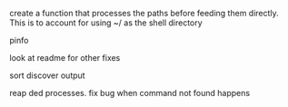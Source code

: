 create a function that processes the paths before feeding them directly. This is to account for using ~/ as the shell directory

pinfo

look at readme for other fixes

sort discover output

reap ded processes.
fix bug when command not found happens